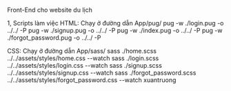 Front-End cho website du lịch

1, Scripts làm việc
HTML: Chạy ở đường dẫn App/pug/
pug -w ./login.pug -o ../../ -P
pug -w ./signup.pug -o ../../ -P
pug -w ./index.pug -o ../../ -P
pug -w ./forgot_password.pug -o ../../ -P

CSS: Chạy ở đường dẫn App/sass/
sass ./home.scss ../../assets/styles/home.css --watch
sass ./login.scss ../../assets/styles/login.css --watch
sass ./signup.scss ../../assets/styles/signup.css --watch
sass ./forgot_password.scss ../../assets/styles/forgot_password.css --watch
xuantruong
